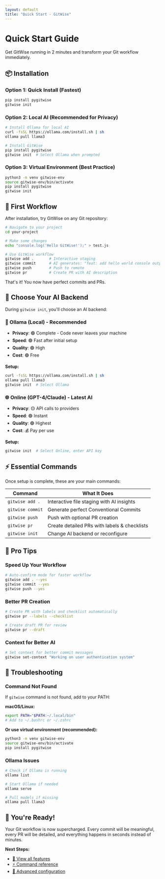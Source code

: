 ```yaml
---
layout: default
title: "Quick Start - GitWise"
---
```


# Quick Start Guide

Get GitWise running in 2 minutes and transform your Git workflow immediately.

## 📦 Installation

### Option 1: Quick Install (Fastest)
```bash
pip install pygitwise
gitwise init
```

### Option 2: Local AI (Recommended for Privacy)
```bash
# Install Ollama for local AI
curl -fsSL https://ollama.com/install.sh | sh
ollama pull llama3

# Install GitWise
pip install pygitwise
gitwise init  # Select Ollama when prompted
```

### Option 3: Virtual Environment (Best Practice)
```bash
python3 -m venv gitwise-env
source gitwise-env/bin/activate
pip install pygitwise
gitwise init
```

## 🚀 First Workflow

After installation, try GitWise on any Git repository:

```bash
# Navigate to your project
cd your-project

# Make some changes
echo "console.log('Hello GitWise!');" > test.js

# Use GitWise workflow
gitwise add .       # Interactive staging
gitwise commit      # AI generates: "feat: add hello world console output"
gitwise push        # Push to remote
gitwise pr          # Create PR with AI description
```

That's it! You now have perfect commits and PRs.

## 🤖 Choose Your AI Backend

During `gitwise init`, you'll choose an AI backend:

### 🦙 Ollama (Local) - Recommended
- **Privacy**: 🟢 Complete - Code never leaves your machine
- **Speed**: 🟢 Fast after initial setup
- **Quality**: 🟢 High
- **Cost**: 🟢 Free

**Setup:**
```bash
curl -fsSL https://ollama.com/install.sh | sh
ollama pull llama3
gitwise init  # Select Ollama
```

### 🌐 Online (GPT-4/Claude) - Latest AI
- **Privacy**: 🟡 API calls to providers
- **Speed**: 🟢 Instant
- **Quality**: 🟢 Highest
- **Cost**: 💰 Pay per use

**Setup:**
```bash
gitwise init  # Select Online, enter API key
```

## ⚡ Essential Commands

Once setup is complete, these are your main commands:

| Command | What It Does |
|---------|--------------|
| `gitwise add .` | Interactive file staging with AI insights |
| `gitwise commit` | Generate perfect Conventional Commits |
| `gitwise push` | Push with optional PR creation |
| `gitwise pr` | Create detailed PRs with labels & checklists |
| `gitwise init` | Change AI backend or reconfigure |

## 🎯 Pro Tips

### Speed Up Your Workflow
```bash
# Auto-confirm mode for faster workflow
gitwise add . --yes
gitwise commit --yes
gitwise push --yes
```

### Better PR Creation
```bash
# Create PR with labels and checklist automatically
gitwise pr --labels --checklist

# Create draft PR for review
gitwise pr --draft
```

### Context for Better AI
```bash
# Set context for better commit messages
gitwise set-context "Working on user authentication system"
```

## 🔧 Troubleshooting

### Command Not Found
If `gitwise` command is not found, add to your PATH:

**macOS/Linux:**
```bash
export PATH="$PATH:~/.local/bin"
# Add to ~/.bashrc or ~/.zshrc
```

**Or use virtual environment (recommended):**
```bash
python3 -m venv gitwise-env
source gitwise-env/bin/activate
pip install pygitwise
```

### Ollama Issues
```bash
# Check if Ollama is running
ollama list

# Start Ollama if needed
ollama serve

# Pull models if missing
ollama pull llama3
```

## 🎉 You're Ready!

Your Git workflow is now supercharged. Every commit will be meaningful, every PR will be detailed, and everything happens in seconds instead of minutes.

**Next Steps:**
- [📖 View all features](features.html)
- [⚡ Command reference](QUICK_REFERENCE.html)
- [🔧 Advanced configuration](features.html#advanced-configuration)